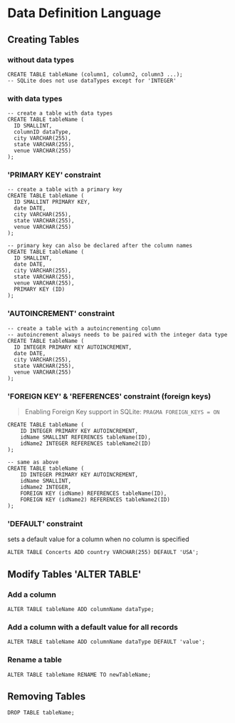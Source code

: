 # Data Definition Language

## Creating Tables

### without data types
    CREATE TABLE tableName (column1, column2, column3 ...);
    -- SQLite does not use dataTypes except for 'INTEGER'

### with data types
    -- create a table with data types
    CREATE TABLE tableName (
      ID SMALLINT,
      columnID dataType,
      city VARCHAR(255),
      state VARCHAR(255),
      venue VARCHAR(255)
    );

### 'PRIMARY KEY' constraint
    -- create a table with a primary key
    CREATE TABLE tableName (
      ID SMALLINT PRIMARY KEY,
      date DATE,
      city VARCHAR(255),
      state VARCHAR(255),
      venue VARCHAR(255)
    );

    -- primary key can also be declared after the column names
    CREATE TABLE tableName (
      ID SMALLINT,
      date DATE,
      city VARCHAR(255),
      state VARCHAR(255),
      venue VARCHAR(255),
      PRIMARY KEY (ID)
    );


### 'AUTOINCREMENT' constraint
    -- create a table with a autoincrementing column
    -- autoincrement always needs to be paired with the integer data type
    CREATE TABLE tableName (
      ID INTEGER PRIMARY KEY AUTOINCREMENT,
      date DATE,
      city VARCHAR(255),
      state VARCHAR(255),
      venue VARCHAR(255)
    );

### 'FOREIGN KEY' &amp; 'REFERENCES' constraint (foreign keys)
> Enabling Foreign Key support in SQLite: `PRAGMA FOREIGN_KEYS = ON`

    CREATE TABLE tableName (
        ID INTEGER PRIMARY KEY AUTOINCREMENT,
        idName SMALLINT REFERENCES tableName(ID),
        idName2 INTEGER REFERENCES tableName2(ID)
    );

    -- same as above
    CREATE TABLE tableName (
        ID INTEGER PRIMARY KEY AUTOINCREMENT,
        idName SMALLINT,
        idName2 INTEGER,
        FOREIGN KEY (idName) REFERENCES tableName(ID),
        FOREIGN KEY (idName2) REFERENCES tableName2(ID)
    );

### 'DEFAULT' constraint
sets a default value for a column when no column is specified

    ALTER TABLE Concerts ADD country VARCHAR(255) DEFAULT 'USA';


## Modify Tables 'ALTER TABLE'

### Add a column
    ALTER TABLE tableName ADD columnName dataType;
### Add a column with a default value for all records
    ALTER TABLE tableName ADD columnName dataType DEFAULT 'value';

### Rename a table
    ALTER TABLE tableName RENAME TO newTableName;


## Removing Tables

    DROP TABLE tableName;

